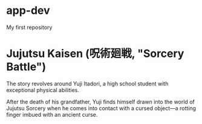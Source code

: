 # app-dev
My first repository
<title>My Favorite Movie/Anime Series </title>
<h1>Jujutsu Kaisen (呪術廻戦, "Sorcery Battle")</h1>
<p>The story revolves around Yuji Itadori, a high school student with exceptional physical abilities. </p>
After the death of his grandfather, Yuji finds himself drawn into the world of Jujutsu Sorcery when he comes into 
contact with a cursed object—a rotting finger imbued with an ancient curse.
